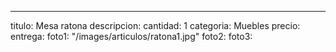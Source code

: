 ---
titulo: Mesa ratona
descripcion: 
cantidad: 1
categoria: Muebles
precio: 
entrega: 
foto1: "/images/articulos/ratona1.jpg"
foto2: 
foto3: 
